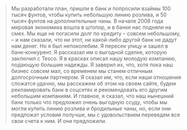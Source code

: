 

> Мы разработали план, пришли в банк и попросили взаймы 100 тысяч фунтов, чтобы купить небольшую линию розлива, и 50 тысяч фунтов на дополнительные чаны. В начале 2008 года мировая экономика вошла в штопор, и в банке нас подняли на смех. Мы еще не погасили долг по кредиту – совсем небольшому, – и нам сказали, что ни этот, ни какой-либо другой банк не дадут нам денег.
> Но я был непоколебим. Я пересек улицу и зашел в банк-конкурент. Я рассказал им о выгодной сделке, которую заключил с Tesco. Я в красках описал нашу молодую компанию, подающую большие надежды. Я заверил их, что, хотя пока наш бизнес совсем мал, со временем мы станем отличным долгосрочным партнером. Я сказал им, что, если наши отношения сложатся удачно, мы расскажем об этом на своем сайте, будем рекламировать банк в соцсетях и рекомендовать его другим небольшим компаниям. И главное, я сказал, что наш нынешний банк только что предложил очень выгодную ссуду, чтобы мы могли купить линию розлива и бродильные чаны, но, если они предложат условия получше, мы с удовольствием переведем все свои счета к ним. И они предложили.
